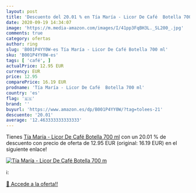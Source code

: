 ```yaml
---
layout: post
title: 'Descuento del 20.01 % en Tía María - Licor De Café  Botella 700 m'
date: 2020-09-19 14:34:07
image: 'https://m.media-amazon.com/images/I/41pp3FqBH3L._SL200_.jpg'
comments: true
category: ofertas
author: ring
slug: 'B001P4YY0W-es Tía María - Licor De Café Botella 700 ml'
sku: 'B001P4YY0W-es'
tags: [ 'café', ]
actualPrice: 12.95 EUR
currency: EUR
price: 12.95
comparePrice: 16.19 EUR
prodname: 'Tía María - Licor De Café  Botella 700 ml'
country: 'es'
flag: '🇪🇸'
brand: ''
buyurl: 'https://www.amazon.es/dp/B001P4YY0W/?tag=tolees-21'
descuento: '20.01'
average: '12.463333333333333'
---
```


Tienes [Tía María - Licor De Café  Botella 700 ml](https://www.amazon.es/dp/B001P4YY0W/?tag=tolees-21) con un 20.01 % de descuento con precio de oferta de 12.95 EUR (original: 16.19 EUR) en el siguiente enlace!

[![Tía María - Licor De Café  Botella 700 m](https://m.media-amazon.com/images/I/41pp3FqBH3L._SL200_.jpg)](https://www.amazon.es/dp/B001P4YY0W/?tag=tolees-21)

ℹ️:


[🛒 Accede a la oferta!!](https://www.amazon.es/dp/B001P4YY0W/?tag=tolees-21)

